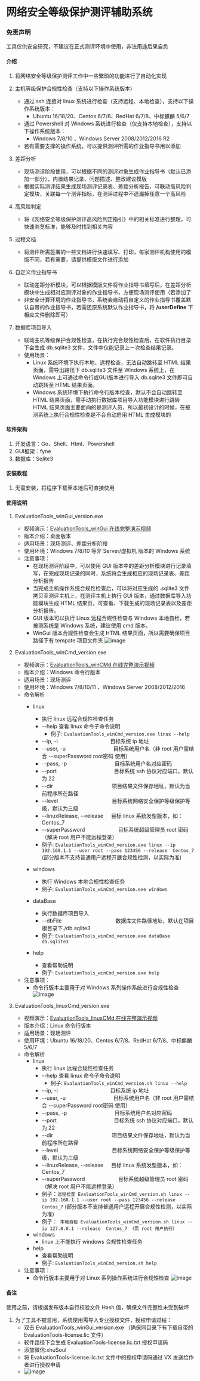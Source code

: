 # 网络安全等级保护测评辅助系统

### 免责声明
工具仅供安全研究，不建议在正式测评环境中使用，非法用途后果自负



#### 介绍

1.  将网络安全等级保护测评工作中一些繁琐的功能进行了自动化实现

2.  主机等级保护合规性检查（支持以下操作系统版本）
    - 通过 ssh 连接对 linux 系统进行检查（支持远程、本地检查），支持以下操作系统版本：
        - Ubuntu 16/18/20、Centos 6/7/8、RedHat 6/7/8、中标麒麟 5/6/7
    - 通过 Powershell 对 Windows 系统进行检查（仅支持本地检查），支持以下操作系统版本：
        - Windows 7/8/10 、Windows Server 2008/2012/2016 R2
    - 若有需要支撑的操作系统，可以提供测评所需的作业指导书用以添加

3.  差距分析
    - 现场测评阶段使用，可以根据不同的测评对象生成作业指导书（默认已添加一部分），内置结果记录、问题描述、整改建议模版
    - 根据实际测评结果生成现场测评记录表、差距分析报告，可联动高风险判定模块，关联每一个测评指标，在测评过程中不遗漏掉任意一个高风险

4.  高风险判定
    - 将《网络安全等级保护测评高风险判定指引》中的相关标准进行整理，可快速浏览标准，能够及时找到相关内容

5.  过程文档
    - 将测评所需签署的一些文档进行快速填写、打印，每家测评机构使用的模版不同，若有需要，请提供模版文件进行添加

6.  自定义作业指导书
    - 联动差距分析模块，可以根据模版文件将作业指导书填写后，在差距分析模块中生成相对应测评对象的作业指导书，方便现场测评使用（若添加了
    - 非安全计算环境的作业指导书，系统会自动将自定义的作业指导书覆盖默认自带的作业指导书，若需还原系统默认作业指导书，将  **/userDefine**  下相应文件删除即可）

7.  数据库项目导入
    - 联动主机等级保护合规性检查，在执行完合规性检查后，在软件执行目录下会生成 db.sqlite3 文件，文件中仅能记录上一次检查结果记录。
    - 使用场景：
        - Linux 系统环境下执行本地、远程检查，无法自动跳转至 HTML 结果页面，需导出路径下 db.sqlite3 文件至 Windows 系统上，在 Windows 上可通过命令行或GUI版本进行导入 db.sqlite3 文件即可自动跳转至 HTML 结果页面。
        - Windows 系统环境下执行命令行版本检查，默认不会自动跳转至 HTML 结果页面，需手动执行数据库项目导入功能模块进行跳转HTML 结果页面主要面向的是测评人员，所以最初设计的时候，在被测系统上执行合规性检查是不会自动启用 HTML 生成模块的

#### 软件架构

1.  开发语言：Go、Shell、Html、Powershell
2.  GUI框架：fyne
3.  数据库：Sqlite3

#### 安装教程

1.  无需安装，将程序下载至本地后可直接使用

#### 使用说明
    
    
1.  EvaluationTools_winGui_version.exe
    - 视频演示：[EvaluationTools_winGui 在线完整演示视频](https://www.bilibili.com/video/BV1JU4y1m7Br/)
    - 版本介绍：桌面版本
    - 适用场景：现场测评、差距分析阶段
    - 使用环境：Windows 7/8/10 等非 Server/虚拟机 版本的 Windows 系统
    - 注意事项：
        - 在现场测评阶段中，可以使用 GUI 版本中的差距分析模块进行记录填写，在完成现场记录的同时，系统将会生成相应的现场记录表、差距分析报告
        - 当完成主机操作系统合规性检查后，可以将对应生成的 .sqlite3 文件拷贝至测评主机上，在测评主机上执行 GUI 版本，通过数据库导入功能模块生成 HTML 结果页，可查看、下载生成的现场记录表以及差距分析报告。
        - GUI 版本可以执行 Linux 远程合规性检查与 Windows 本地自检，若被测系统是 Windows 系统，建议使用 cmd 版本。
        - WinGui 版本合规性检查会生成 HTML 结果页面，所以需要确保项目路径下有 tempate 项目文件夹
![image](https://github.com/user-attachments/assets/f1e4ee02-7881-49d3-bf1e-f77cb2eead90)

    
    
   
2.  EvaluationTools_winCmd_version.exe
    - 视频演示：[EvaluationTools_winCMd 在线完整演示视频](https://www.bilibili.com/video/BV19Y4y147KC)
    - 版本介绍：Windows 命令行版本
    - 适用场景：现场测评
    - 使用环境：Windows 7/8/10/11 、Windows Server 2008/2012/2016
    - 命令解析
        - linux
            - 执行 linux 远程合规性检查任务
            - --help 查看 linux 命令子命令说明
                - 例子:   ` EvaluationTools_winCmd_version.exe linux --help `
            - --ip, -i ㅤㅤㅤㅤㅤ ㅤ   ㅤㅤㅤㅤ目标系统 ip 地址
            - --user, -u ㅤㅤㅤㅤㅤ ㅤ   ㅤㅤㅤ目标系统用户名（非 root 用户需结合 --superPassword root密码  使用）
            - --pass, -p ㅤㅤㅤㅤㅤ ㅤ   ㅤㅤㅤ目标系统用户名对应密码
            - --port ㅤㅤㅤㅤㅤ ㅤ   ㅤㅤㅤㅤㅤ目标系统 ssh 协议对应端口，默认为 22
            - --dir ㅤㅤㅤㅤㅤ ㅤ   ㅤㅤㅤㅤㅤ 项目结果文件保存地址，默认为当前程序所在路径
            - --level ㅤㅤㅤㅤㅤ ㅤ   ㅤㅤㅤㅤ 目标系统网络安全保护等级保护等级，默认为三级
            - --linuxRelease, --release ㅤ   目标 linux 系统发型版本，如：Centos_7
            - --superPassword ㅤㅤㅤㅤㅤ ㅤ   目标系统超级管理员 root 密码（解决 root 用户不能远程登录）
            - 例子:   ` EvaluationTools_winCmd_version.exe linux --ip 192.168.1.1 --user root --pass 123456 --release  Centos_7 ` (部分版本不支持普通用户远程开展合规性检测，以实际为准)
    
        - windows
            - 执行 Windows 本地合规性检查任务
            - 例子:   ` EvaluationTools_winCmd_version.exe windows `
        - dataBase
            - 执行数据库项目导入
            -   --dbFile ㅤㅤㅤㅤㅤ ㅤ   ㅤㅤㅤㅤ 数据库文件路径地址，默认在项目根目录下./db.sqlite3
            - 例子:   ` EvaluationTools_winCmd_version.exe dataBase db.sqlite3 `     
        - help
            - 查看帮助说明
            - 例子:   ` EvaluationTools_winCmd_version.exe help `
    - 注意事项：
        - 命令行版本主要用于对 Windows 系列操作系统进行合规性检查
![image](https://github.com/user-attachments/assets/fab6709e-4b65-47ab-9c46-53faa37d3a76)




3.  EvaluationTools_linuxCmd_version.exe
    - 视频演示：[EvaluationTools_linuxCMd 在线完整演示视频](https://www.bilibili.com/video/BV13v4y1N7dM)
    - 版本介绍：Linux 命令行版本
    - 适用场景：现场测评
    - 使用环境：Ubuntu 16/18/20、Centos 6/7/8、RedHat 6/7/8、中标麒麟 5/6/7
    - 命令解析
        - linux
            - 执行 linux 远程合规性检查任务
            - --help 查看 linux 命令子命令说明
                - 例子:   ` EvaluationTools_winCmd_version.sh linux --help `
            - --ip, -i ㅤㅤㅤㅤㅤ ㅤ   ㅤㅤㅤㅤ目标系统 ip 地址
            - --user, -u ㅤㅤㅤㅤㅤ ㅤ   ㅤㅤㅤ目标系统用户名（非 root 用户需结合 --superPassword root密码  使用）
            - --pass, -p ㅤㅤㅤㅤㅤ ㅤ   ㅤㅤㅤ目标系统用户名对应密码
            - --port ㅤㅤㅤㅤㅤ ㅤ   ㅤㅤㅤㅤㅤ目标系统 ssh 协议对应端口，默认为 22
            - --dir ㅤㅤㅤㅤㅤ ㅤ   ㅤㅤㅤㅤㅤ 项目结果文件保存地址，默认为当前程序所在路径
            - --level ㅤㅤㅤㅤㅤ ㅤ   ㅤㅤㅤㅤ 目标系统网络安全保护等级保护等级，默认为三级
            - --linuxRelease, --release ㅤ   目标 linux 系统发型版本，如：Centos_7
            - --superPassword ㅤㅤㅤㅤㅤ ㅤ  目标系统超级管理员 root 密码（解决 root 用户不能远程登录）
            - 例子：` 远程检查 EvaluationTools_winCmd_version.sh linux --ip 192.168.1.1 --user root --pass 123456 --release  Centos_7 ` (部分版本不支持普通用户远程开展合规性检测，以实际为准)
            - 例子：` 本地自检 EvaluationTools_winCmd_version.sh linux --ip 127.0.0.1 --release  Centos_7 （需 root 用户执行）`
        - windows
            - linux 上不能执行 windows 合规性检查任务
        - help
            - 查看帮助说明
            - 例子:   ` EvaluationTools_winCmd_version.sh help `
    - 注意事项：
        - 命令行版本主要用于对 Linux 系列操作系统进行合规性检查
![image](https://github.com/user-attachments/assets/24e1b1d1-4dcb-4494-b001-0b574250a00a)


#### 备注
使用之前，请根据发布版本自行校验文件 Hash 值，确保文件完整性未受到破坏

1. 为了工具不被滥用，系统使用需导入专业授权文件，授权申请过程：
    - 双击 EvaluationTools_winGui_version.exe （确保同目录下有下载自带的 EvaluationTools-license.lic 文件）
    - 软件路径下会生成	EvaluationTools-license.lic.txt 授权申请码
    - 添加微信:xhuSoul 
    - 将 EvaluationTools-license.lic.txt 文件中的授权申请码通过 VX 发送给作者进行授权申请
    - ![image](https://github.com/user-attachments/assets/6e36610a-dfbc-4ad1-9f83-3076b5713c5b)

